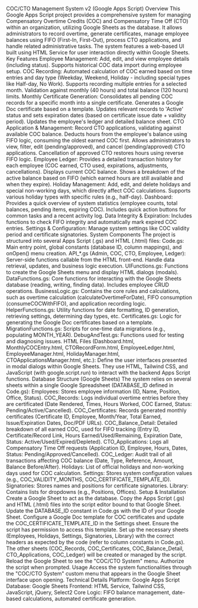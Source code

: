 COC/CTO Management System v2 (Google Apps Script)
Overview
This Google Apps Script project provides a comprehensive system for managing Compensatory Overtime Credits (COC) and Compensatory Time Off (CTO) within an organization, utilizing Google Sheets as the database. It allows administrators to record overtime, generate certificates, manage employee balances using FIFO (First-In, First-Out), process CTO applications, and handle related administrative tasks. The system features a web-based UI built using HTML Service for user interaction directly within Google Sheets.
Key Features
Employee Management: Add, edit, and view employee details (including status). Supports historical COC data import during employee setup.
COC Recording:
Automated calculation of COC earned based on time entries and day type (Weekday, Weekend, Holiday - including special types like Half-day, No Work).
Supports recording multiple entries for a selected month.
Validation against monthly (40 hours) and total balance (120 hours) limits.
Monthly Certificate Generation:
Consolidates all pending COC records for a specific month into a single certificate.
Generates a Google Doc certificate based on a template.
Updates relevant records to 'Active' status and sets expiration dates (based on certificate issue date + validity period).
Updates the employee's ledger and detailed balance sheet.
CTO Application & Management:
Record CTO applications, validating against available COC balance.
Deducts hours from the employee's balance using FIFO logic, consuming the oldest earned COC first.
Allows administrators to view, filter, edit (pending/approved), and cancel (pending/approved) CTO applications.
Cancellation of approved CTO restores hours using reverse FIFO logic.
Employee Ledger:
Provides a detailed transaction history for each employee (COC earned, CTO used, expirations, adjustments, cancellations).
Displays current COC balance.
Shows a breakdown of the active balance based on FIFO (which earned hours are still available and when they expire).
Holiday Management: Add, edit, and delete holidays and special non-working days, which directly affect COC calculations. Supports various holiday types with specific rules (e.g., half-day).
Dashboard: Provides a quick overview of system statistics (employee counts, total balances, pending items, expiring COC). Includes quick action buttons for common tasks and a recent activity log.
Data Integrity & Expiration: Includes functions to check FIFO integrity and automatically mark expired COC entries.
Settings & Configuration: Manage system settings like COC validity period and certificate signatories.
System Components
The project is structured into several Apps Script (.gs) and HTML (.html) files:
Code.gs: Main entry point, global constants (database ID, column mappings), and onOpen() menu creation.
API_*.gs (Admin, COC, CTO, Employee, Ledger): Server-side functions callable from the HTML front-end. Handle data retrieval, updates, and business logic execution.
UIFunctions.gs: Functions to create the Google Sheets menu and display HTML dialogs (modals).
DataFunctions.gs: Core functions for interacting with the Google Sheets database (reading, writing, finding data). Includes employee CRUD operations.
BusinessLogic.gs: Contains the core rules and calculations, such as overtime calculation (calculateOvertimeForDate), FIFO consumption (consumeCOCWithFIFO), and application recording logic.
HelperFunctions.gs: Utility functions for date formatting, ID generation, retrieving settings, determining day types, etc.
Certificates.gs: Logic for generating the Google Doc certificates based on a template.
MigrationFunctions.gs: Scripts for one-time data migrations (e.g., populating MONTH_YEAR).
DebugAndTest.gs: Functions used for testing and diagnosing issues.
HTML Files (Dashboard.html, MonthlyCOCEntry.html, CTORecordForm.html, EmployeeLedger.html, EmployeeManager.html, HolidayManager.html, CTOApplicationsManager.html, etc.): Define the user interfaces presented in modal dialogs within Google Sheets. They use HTML, Tailwind CSS, and JavaScript (with google.script.run) to interact with the backend Apps Script functions.
Database Structure (Google Sheets)
The system relies on several sheets within a single Google Spreadsheet (DATABASE_ID defined in Code.gs):
Employees: Stores employee information (ID, Name, Position, Office, Status).
COC_Records: Logs individual overtime entries before they are certificated (Date Rendered, Times, Hours Worked, COC Earned, Status: Pending/Active/Cancelled).
COC_Certificates: Records generated monthly certificates (Certificate ID, Employee, Month/Year, Total Earned, Issue/Expiration Dates, Doc/PDF URLs).
COC_Balance_Detail: Detailed breakdown of all earned COC, used for FIFO tracking (Entry ID, Certificate/Record Link, Hours Earned/Used/Remaining, Expiration Date, Status: Active/Used/Expired/Depleted).
CTO_Applications: Logs all Compensatory Time Off requests (Application ID, Employee, Hours, Dates, Status: Pending/Approved/Cancelled).
COC_Ledger: Audit trail of all transactions affecting COC balance (Date, Type, Reference, Amount, Balance Before/After).
Holidays: List of official holidays and non-working days used for COC calculation.
Settings: Stores system configuration values (e.g., COC_VALIDITY_MONTHS, COC_CERTIFICATE_TEMPLATE_ID).
Signatories: Stores names and positions for certificate signatories.
Library: Contains lists for dropdowns (e.g., Positions, Offices).
Setup & Installation
Create a Google Sheet to act as the database.
Copy the Apps Script (.gs) and HTML (.html) files into the script editor bound to that Google Sheet.
Update the DATABASE_ID constant in Code.gs with the ID of your Google Sheet.
Configure a Google Doc template for COC certificates and update the COC_CERTIFICATE_TEMPLATE_ID in the Settings sheet. Ensure the script has permission to access this template.
Set up the necessary sheets (Employees, Holidays, Settings, Signatories, Library) with the correct headers as expected by the code (refer to column constants in Code.gs). The other sheets (COC_Records, COC_Certificates, COC_Balance_Detail, CTO_Applications, COC_Ledger) will be created or managed by the script.
Reload the Google Sheet to see the "COC/CTO System" menu.
Authorize the script when prompted.
Usage
Access the system functionalities through the "COC/CTO System" custom menu that appears in the Google Sheet interface upon opening.
Technical Details
Platform: Google Apps Script
Database: Google Sheets
Frontend: HTML Service, Tailwind CSS, JavaScript, jQuery, Select2
Core Logic: FIFO balance management, date-based calculations, automated certificate generation.
